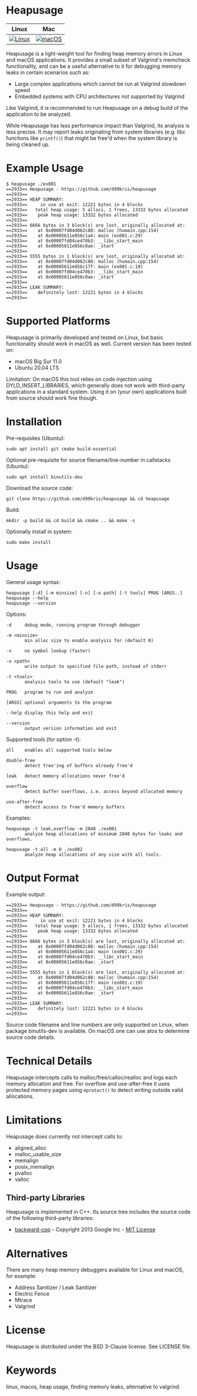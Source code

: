 Heapusage
=========

| **Linux** | **Mac** |
|-----------|---------|
| [![Linux](https://github.com/d99kris/heapusage/workflows/Linux/badge.svg)](https://github.com/d99kris/heapusage/actions?query=workflow%3ALinux) | [![macOS](https://github.com/d99kris/heapusage/workflows/macOS/badge.svg)](https://github.com/d99kris/heapusage/actions?query=workflow%3AmacOS) |

Heapusage is a light-weight tool for finding heap memory errors in Linux and
macOS applications. It provides a small subset of Valgrind's memcheck
functionality, and can be a useful alternative to it for debugging memory
leaks in certain scenarios such as:
- Large complex applications which cannot be run at Valgrind slowdown speed
- Embedded systems with CPU architectures not supported by Valgrind

Like Valgrind, it is recommended to run Heapusage on a debug build of the
application to be analyzed.

While Heapusage has less performance impact than Valgrind, its analysis is
less precise. It may report leaks originating from system libraries (e.g.
libc functions like `printf()`) that might be free'd when the system library
is being cleaned up.

Example Usage
=============

    $ heapusage ./ex001
    ==2933== Heapusage - https://github.com/d99kris/heapusage
    ==2933== 
    ==2933== HEAP SUMMARY:
    ==2933==     in use at exit: 12221 bytes in 4 blocks
    ==2933==   total heap usage: 5 allocs, 1 frees, 13332 bytes allocated
    ==2933==    peak heap usage: 13332 bytes allocated
    ==2933== 
    ==2933== 6666 bytes in 3 block(s) are lost, originally allocated at:
    ==2933==    at 0x00007fd04d062c88: malloc (humain.cpp:154)
    ==2933==    at 0x00005611e856c1a4: main (ex001.c:29)
    ==2933==    at 0x00007fd04ce470b3: __libc_start_main
    ==2933==    at 0x00005611e856c0ae: _start
    ==2933== 
    ==2933== 5555 bytes in 1 block(s) are lost, originally allocated at:
    ==2933==    at 0x00007fd04d062c88: malloc (humain.cpp:154)
    ==2933==    at 0x00005611e856c17f: main (ex001.c:19)
    ==2933==    at 0x00007fd04ce470b3: __libc_start_main
    ==2933==    at 0x00005611e856c0ae: _start
    ==2933== 
    ==2933== LEAK SUMMARY:
    ==2933==    definitely lost: 12221 bytes in 4 blocks
    ==2933== 

Supported Platforms
===================
Heapusage is primarily developed and tested on Linux, but basic
functionality should work in macOS as well. Current version has been tested on:
- macOS Big Sur 11.0
- Ubuntu 20.04 LTS

Limitation: On macOS this tool relies on code injection using
DYLD_INSERT_LIBRARIES, which generally does not work with third-party
applications in a standard system. Using it on (your own) applications built
from source should work fine though.

Installation
============
Pre-requisites (Ubuntu):

    sudo apt install git cmake build-essential

Optional pre-requisite for source filename/line-number in callstacks (Ubuntu):

    sudo apt install binutils-dev

Download the source code:

    git clone https://github.com/d99kris/heapusage && cd heapusage

Build:

    mkdir -p build && cd build && cmake .. && make -s

Optionally install in system:

    sudo make install

Usage
=====
General usage syntax:

    heapusage [-d] [-m minsize] [-n] [-o path] [-t tools] PROG [ARGS..]
    heapusage --help
    heapusage --version

Options:

    -d     debug mode, running program through debugger

    -m <minsize>
           min alloc size to enable analysis for (default 0)

    -n     no symbol lookup (faster)

    -o <path>
           write output to specified file path, instead of stderr

    -t <tools>
           analysis tools to use (default "leak")

    PROG   program to run and analyze

    [ARGS] optional arguments to the program

    --help display this help and exit

    --version
           output version information and exit

Supported tools (for option -t):

    all    enables all supported tools below

    double-free
           detect free'ing of buffers already free'd

    leak   detect memory allocations never free'd

    overflow
           detect buffer overflows, i.e. access beyond allocated memory

    use-after-free
           detect access to free'd memory buffers

Examples:

    heapusage -t leak,overflow -m 2048 ./ex001
           analyze heap allocations of minimum 2048 bytes for leaks and overflows.

    heapusage -t all -m 0 ./ex002
           analyze heap allocations of any size with all tools.

Output Format
=============
Example output:

    ==2933== Heapusage - https://github.com/d99kris/heapusage
    ==2933== 
    ==2933== HEAP SUMMARY:
    ==2933==     in use at exit: 12221 bytes in 4 blocks
    ==2933==   total heap usage: 5 allocs, 1 frees, 13332 bytes allocated
    ==2933==    peak heap usage: 13332 bytes allocated
    ==2933== 
    ==2933== 6666 bytes in 3 block(s) are lost, originally allocated at:
    ==2933==    at 0x00007fd04d062c88: malloc (humain.cpp:154)
    ==2933==    at 0x00005611e856c1a4: main (ex001.c:29)
    ==2933==    at 0x00007fd04ce470b3: __libc_start_main
    ==2933==    at 0x00005611e856c0ae: _start
    ==2933== 
    ==2933== 5555 bytes in 1 block(s) are lost, originally allocated at:
    ==2933==    at 0x00007fd04d062c88: malloc (humain.cpp:154)
    ==2933==    at 0x00005611e856c17f: main (ex001.c:19)
    ==2933==    at 0x00007fd04ce470b3: __libc_start_main
    ==2933==    at 0x00005611e856c0ae: _start
    ==2933== 
    ==2933== LEAK SUMMARY:
    ==2933==    definitely lost: 12221 bytes in 4 blocks
    ==2933== 

Source code filename and line numbers are only supported on Linux, when package
binutils-dev is available. On macOS one can use atos to determine source code
details.

Technical Details
=================
Heapusage intercepts calls to malloc/free/calloc/realloc and logs each memory
allocation and free. For overflow and use-after-free it uses protected memory
pages using `mprotect()` to detect writing outside valid allocations.

Limitations
===========
Heapusage does currently not intercept calls to:
- aligned_alloc
- malloc_usable_size
- memalign
- posix_memalign
- pvalloc
- valloc

Third-party Libraries
---------------------
Heapusage is implemented in C++. Its source tree includes the source code of the
following third-party libraries:

- [backward-cpp](https://github.com/bombela/backward-cpp) -
  Copyright 2013 Google Inc - [MIT License](/ext/backward-cpp/LICENSE.txt)

Alternatives
============
There are many heap memory debuggers available for Linux and macOS, for
example:

- Address Sanitizer / Leak Sanitizer
- Electric Fence
- Mtrace
- Valgrind

License
=======
Heapusage is distributed under the BSD 3-Clause license. See LICENSE file.

Keywords
========
linux, macos, heap usage, finding memory leaks, alternative to valgrind.
